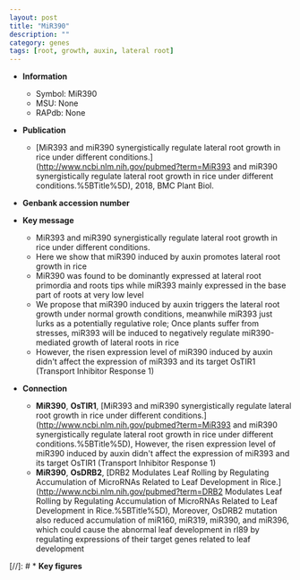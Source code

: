 ```yaml
---
layout: post
title: "MiR390"
description: ""
category: genes
tags: [root, growth, auxin, lateral root]
---
```


* **Information**  
    + Symbol: MiR390  
    + MSU: None  
    + RAPdb: None  

* **Publication**  
    + [MiR393 and miR390 synergistically regulate lateral root growth in rice under different conditions.](http://www.ncbi.nlm.nih.gov/pubmed?term=MiR393 and miR390 synergistically regulate lateral root growth in rice under different conditions.%5BTitle%5D), 2018, BMC Plant Biol.

* **Genbank accession number**  

* **Key message**  
    + MiR393 and miR390 synergistically regulate lateral root growth in rice under different conditions.
    + Here we show that miR390 induced by auxin promotes lateral root growth in rice
    + MiR390 was found to be dominantly expressed at lateral root primordia and roots tips while miR393 mainly expressed in the base part of roots at very low level
    + We propose that miR390 induced by auxin triggers the lateral root growth under normal growth conditions, meanwhile miR393 just lurks as a potentially regulative role; Once plants suffer from stresses, miR393 will be induced to negatively regulate miR390-mediated growth of lateral roots in rice
    + However, the risen expression level of miR390 induced by auxin didn't affect the expression of miR393 and its target OsTIR1 (Transport Inhibitor Response 1)

* **Connection**  
    + __MiR390__, __OsTIR1__, [MiR393 and miR390 synergistically regulate lateral root growth in rice under different conditions.](http://www.ncbi.nlm.nih.gov/pubmed?term=MiR393 and miR390 synergistically regulate lateral root growth in rice under different conditions.%5BTitle%5D),  However, the risen expression level of miR390 induced by auxin didn't affect the expression of miR393 and its target OsTIR1 (Transport Inhibitor Response 1)
    + __MiR390__, __OsDRB2__, [DRB2 Modulates Leaf Rolling by Regulating Accumulation of MicroRNAs Related to Leaf Development in Rice.](http://www.ncbi.nlm.nih.gov/pubmed?term=DRB2 Modulates Leaf Rolling by Regulating Accumulation of MicroRNAs Related to Leaf Development in Rice.%5BTitle%5D),  Moreover, OsDRB2 mutation also reduced accumulation of miR160, miR319, miR390, and miR396, which could cause the abnormal leaf development in rl89 by regulating expressions of their target genes related to leaf development

[//]: # * **Key figures**  


